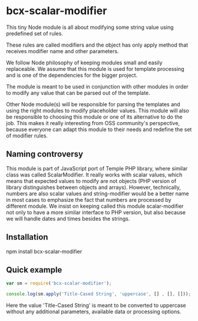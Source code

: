 # bcx-scalar-modifier

This tiny Node module is all about modifying some string value using predefined set of rules.

These rules are called modifiers and the object has only apply method that receives modifier name and other parameters.

We follow Node philosophy of keeping modules small and easily replaceable.
We assume that this module is used for template processing and is one of the dependencies for the bigger project.

The module is meant to be used in conjunction with other modules in order to modify any value that can be parsed out of the template.

Other Node module(s) will be responsible for parsing the templates and using the right modules to modify placeholder values.
This module will also be responsible to choosing this module or one of its alternative to do the job.
This makes it really interesting from OSS community's perspective, because everyone can adapt this module to their needs and redefine the set of modifier rules.

## Naming controversy

This module is part of JavaScript port of Temple PHP library, where similar class was called ScalarModifier.
It really works with scalar values, which means that expected values to modify are not objects (PHP version of library distinguishes between objects and arrays).
However, technically, numbers are also scalar values and string-modifier would be a better name in most cases to emphasize the fact that numbers are processed by different module.
We insist on keeping called this module scalar-modifier not only to have a more similar interface to PHP version, but also because we will handle dates and times besides the strings.

## Installation

npm install bcx-scalar-modifier

## Quick example

```js
var sm = require('bcx-scalar-modifier');

console.log(sm.apply('Title-Cased String', 'uppercase', [] , [], []));
```

Here the value 'Title-Cased String' is meant to be converted to uppercase without any additional parameters, available data or processing options.
